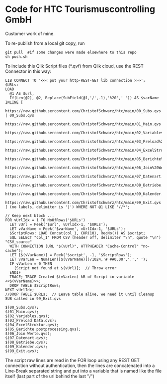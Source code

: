 # Code for HTC Tourismuscontrolling GmbH

Customer work of mine. 

To re-publish from a local git copy, run
```
git pull  #if some changes were made elsewhere to this repo
sh push.sh
```
To include this Qlik Script files (*.qvf) from Qlik cloud, use the REST Connector in this way:
```
LIB CONNECT TO '<<< put your http-REST-GET lib connection >>>';
$URLs: 
LOAD 
  @1 AS $url,
  If(Len(@2), @2, Replace(SubField(@1,'/',-1),'%20',' ')) AS $varName
INLINE [
  https://raw.githubusercontent.com/ChristofSchwarz/htc/main/00_Subs.qvs | 00_Subs.qvs
  https://raw.githubusercontent.com/ChristofSchwarz/htc/main/01_Main.qvs
  https://raw.githubusercontent.com/ChristofSchwarz/htc/main/02_Variables.qvs
  https://raw.githubusercontent.com/ChristofSchwarz/htc/main/03_Preload%20Data.qvs
  https://raw.githubusercontent.com/ChristofSchwarz/htc/main/04_ExcelStruktur.qvs
  https://raw.githubusercontent.com/ChristofSchwarz/htc/main/05_Berichte%20postprocessing.qvs
  https://raw.githubusercontent.com/ChristofSchwarz/htc/main/06_Join%20Werte.qvs
  https://raw.githubusercontent.com/ChristofSchwarz/htc/main/07_Datenart.qvs
  https://raw.githubusercontent.com/ChristofSchwarz/htc/main/08_Betriebe.qvs
  https://raw.githubusercontent.com/ChristofSchwarz/htc/main/09_Kalender.qvs
  https://raw.githubusercontent.com/ChristofSchwarz/htc/main/99_Exit.qvs
] (no labels, delimiter is '|') WHERE NOT @1 LIKE '//*';

// Keep next block ...
FOR vUrlIdx = 1 TO NoOfRows('$URLs')
  LET vUrl = Peek('$url', vUrlIdx-1, '$URLs');
  LET vVarName = Peek('$varName', vUrlIdx-1, '$URLs');
  $ScriptRows: LOAD Concat(col_1, CHR(10), RecNo()) AS $script;
  SQL SELECT "col_1" FROM CSV (header off, delimiter "\n", quote "\n") "CSV_source"
  WITH CONNECTION (URL "$(vUrl)", HTTPHEADER "Cache-Control" "no-cache");
  LET [$(vVarName)] = Peek('$script', -1, '$ScriptRows');
  LET vVarLen = Num(Len([$(vVarName)])/1024,'# ##0.00','.',' ');
  IF vVarLen = 0 THEN
  	[Script not found at $(vUrl)];  // Throw error
  ENDIF
  TRACE; TRACE Created $(vVarLen) kB of Script in variable <<$(vVarName)>>;
  DROP TABLE $ScriptRows;
NEXT vUrlIdx;
//DROP TABLE $URLs;  // Leave table alive, we need it until Cleanup SUB called in 99_Exit.qvs

$(00_Subs.qvs);
$(01_Main.qvs);
$(02_Variables.qvs);
$(03_Preload Data.qvs);
$(04_ExcelStruktur.qvs);
$(05_Berichte postprocessing.qvs);
$(06_Join Werte.qvs);
$(07_Datenart.qvs);                 
$(08_Betriebe.qvs); 
$(09_Kalender.qvs);                 
$(99_Exit.qvs);

```
The script raw lines are read in the FOR loop using any REST GET connection without authentication, 
then the lines are concatenated into a Line-Break separated string and put into a variable that
is named like the file itself (last part of the url behind the last "/")
